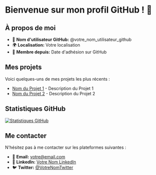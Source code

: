 # Bienvenue sur mon profil GitHub ! 👋

## À propos de moi

- 👤 **Nom d'utilisateur GitHub:** @votre_nom_utilisateur_github
- 🌍 **Localisation:** Votre localisation
- 📅 **Membre depuis:** Date d'adhésion sur GitHub

## Mes projets

Voici quelques-uns de mes projets les plus récents :

- [Nom du Projet 1](lien_vers_projet_1) - Description du Projet 1
- [Nom du Projet 2](lien_vers_projet_2) - Description du Projet 2

## Statistiques GitHub

[![Statistiques GitHub](https://github-readme-stats.vercel.app/api?username=votre_nom_utilisateur_github&show_icons=true&count_private=true)](https://github.com/votre_nom_utilisateur_github)

## Me contacter

N'hésitez pas à me contacter sur les plateformes suivantes :

- 📧 **Email:** votre@email.com
- 💼 **LinkedIn:** [Votre Nom LinkedIn](lien_vers_profil_linkedin)
- 🐦 **Twitter:** [@VotreNomTwitter](lien_vers_profil_twitter)
